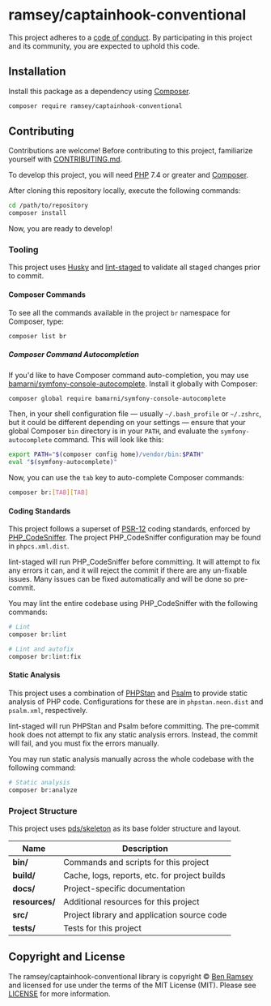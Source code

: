 # ramsey/captainhook-conventional

<!--
TODO: Make sure the following URLs are correct and working for your project.
      Then, remove these comments to display the badges, giving users a quick
      overview of your package.

[![Source Code][badge-source]][source]
[![Latest Version][badge-release]][packagist]
[![Software License][badge-license]][license]
[![PHP Version][badge-php]][php]
[![Build Status][badge-build]][build]
[![Coverage Status][badge-coverage]][coverage]
[![Total Downloads][badge-downloads]][downloads]

[badge-source]: http://img.shields.io/badge/source-ramsey/captainhook-conventional-blue.svg?style=flat-square
[badge-release]: https://img.shields.io/packagist/v/ramsey/captainhook-conventional.svg?style=flat-square&label=release
[badge-license]: https://img.shields.io/packagist/l/ramsey/captainhook-conventional.svg?style=flat-square
[badge-php]: https://img.shields.io/packagist/php-v/ramsey/captainhook-conventional.svg?style=flat-square
[badge-build]: https://img.shields.io/travis/ramsey/captainhook-conventional/master.svg?style=flat-square
[badge-coverage]: https://img.shields.io/coveralls/github/ramsey/captainhook-conventional/master.svg?style=flat-square
[badge-downloads]: https://img.shields.io/packagist/dt/ramsey/captainhook-conventional.svg?style=flat-square&colorB=mediumvioletred

[source]: https://github.com/ramsey/captainhook-conventional
[packagist]: https://packagist.org/packages/ramsey/captainhook-conventional
[license]: https://github.com/ramsey/captainhook-conventional/blob/master/LICENSE
[php]: https://php.net
[build]: https://travis-ci.org/ramsey/captainhook-conventional
[coverage]: https://coveralls.io/r/ramsey/captainhook-conventional?branch=master
[downloads]: https://packagist.org/packages/ramsey/captainhook-conventional
-->




This project adheres to a [code of conduct](CODE_OF_CONDUCT.md).
By participating in this project and its community, you are expected to
uphold this code.


## Installation

Install this package as a dependency using [Composer](https://getcomposer.org).

``` bash
composer require ramsey/captainhook-conventional
```

<!--
## Usage

Provide a brief description or short example of how to use this library.
If you need to provide more detailed examples, use the `docs/` directory
and provide a link here to the documentation.

``` php
use Ramsey\CaptainHook\Conventional\Example;

$example = new Example();
echo $example->greet('fellow human');
```
-->


## Contributing

Contributions are welcome! Before contributing to this project, familiarize
yourself with [CONTRIBUTING.md](CONTRIBUTING.md).

To develop this project, you will need [PHP](https://www.php.net) 7.4 or greater
and [Composer](https://getcomposer.org).

After cloning this repository locally, execute the following commands:

``` bash
cd /path/to/repository
composer install
```

Now, you are ready to develop!

### Tooling

This project uses [Husky](https://github.com/typicode/husky) and
[lint-staged](https://github.com/okonet/lint-staged) to validate all staged
changes prior to commit.

#### Composer Commands

To see all the commands available in the project `br` namespace for
Composer, type:

``` bash
composer list br
```

##### Composer Command Autocompletion

If you'd like to have Composer command auto-completion, you may use
[bamarni/symfony-console-autocomplete](https://github.com/bamarni/symfony-console-autocomplete).
Install it globally with Composer:

``` bash
composer global require bamarni/symfony-console-autocomplete
```

Then, in your shell configuration file — usually `~/.bash_profile` or `~/.zshrc`,
but it could be different depending on your settings — ensure that your global
Composer `bin` directory is in your `PATH`, and evaluate the
`symfony-autocomplete` command. This will look like this:

``` bash
export PATH="$(composer config home)/vendor/bin:$PATH"
eval "$(symfony-autocomplete)"
```

Now, you can use the `tab` key to auto-complete Composer commands:

``` bash
composer br:[TAB][TAB]
```

#### Coding Standards

This project follows a superset of [PSR-12](https://www.php-fig.org/psr/psr-12/)
coding standards, enforced by [PHP_CodeSniffer](https://github.com/squizlabs/PHP_CodeSniffer).
The project PHP_CodeSniffer configuration may be found in `phpcs.xml.dist`.

lint-staged will run PHP_CodeSniffer before committing. It will attempt to fix
any errors it can, and it will reject the commit if there are any un-fixable
issues. Many issues can be fixed automatically and will be done so pre-commit.

You may lint the entire codebase using PHP_CodeSniffer with the following
commands:

``` bash
# Lint
composer br:lint

# Lint and autofix
composer br:lint:fix
```

#### Static Analysis

This project uses a combination of [PHPStan](https://github.com/phpstan/phpstan)
and [Psalm](https://github.com/vimeo/psalm) to provide static analysis of PHP
code. Configurations for these are in `phpstan.neon.dist` and `psalm.xml`,
respectively.

lint-staged will run PHPStan and Psalm before committing. The pre-commit hook
does not attempt to fix any static analysis errors. Instead, the commit will
fail, and you must fix the errors manually.

You may run static analysis manually across the whole codebase with the
following command:

``` bash
# Static analysis
composer br:analyze
```

### Project Structure

This project uses [pds/skeleton](https://github.com/php-pds/skeleton) as its
base folder structure and layout.

| Name              | Description                                    |
| ------------------| ---------------------------------------------- |
| **bin/**          | Commands and scripts for this project          |
| **build/**        | Cache, logs, reports, etc. for project builds  |
| **docs/**         | Project-specific documentation                 |
| **resources/**    | Additional resources for this project          |
| **src/**          | Project library and application source code    |
| **tests/**        | Tests for this project                         |





## Copyright and License

The ramsey/captainhook-conventional library is copyright © [Ben Ramsey](https://benramsey.com)
and licensed for use under the terms of the
MIT License (MIT). Please see [LICENSE](LICENSE) for more information.


